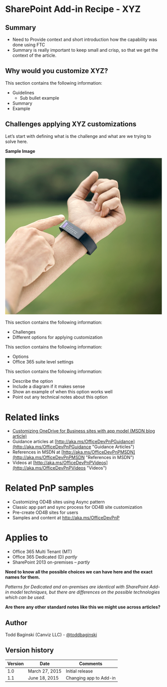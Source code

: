 SharePoint Add-in Recipe - XYZ
==============================

Summary
-------

- Need to Provide context and short introduction how the capability was done using FTC
- Summary is really important to keep small and crisp, so that we get the context of the article.

Why would you customize XYZ?
----------------------------------------------------

This section contains the following information:
- Guidelines
	+ Sub bullet example
- Summary
- Example

Challenges applying XYZ customizations
----------------------------------------------------------------------

Let’s start with defining what is the challenge and what are we trying to solve here. 

**Sample Image**

![](media/Recipes/Themes/Agenda.png)

This section contains the following information:
- Challenges
- Different options for applying customization

This section contains the following information:

- Options
- Office 365 suite level settings

This section contains the following information:

- Describe the option
- Include a diagram if it makes sense
- Show an example of when this option works well
- Point out any technical notes about this option

Related links
=============
- [Customizing OneDrive for Business sites with app model (MSDN blog article)](http://blogs.msdn.com/b/vesku/archive/2015/01/01/customizing-onedrive-for-business-sites-with-app-model.aspx)
- Guidance articles at [http://aka.ms/OfficeDevPnPGuidance](http://aka.ms/OfficeDevPnPGuidance "Guidance Articles")
- References in MSDN at [http://aka.ms/OfficeDevPnPMSDN](http://aka.ms/OfficeDevPnPMSDN "References in MSDN")
- Videos at [http://aka.ms/OfficeDevPnPVideos](http://aka.ms/OfficeDevPnPVideos "Videos")

Related PnP samples
===================

- Customizing OD4B sites using Async pattern
- Classic app part and sync process for OD4B site customization
- Pre-create OD4B sites for users
- Samples and content at http://aka.ms/OfficeDevPnP

Applies to
==========
- Office 365 Multi Tenant (MT)
- Office 365 Dedicated (D) *partly*
- SharePoint 2013 on-premises – *partly*

**Need to know all the possible choices we can have here and the exact names for them.**

*Patterns for Dedicated and on-premises are identical with SharePoint Add-in model techniques, but there are differences on the possible technologies which can be used.*

**Are there any other standard notes like this we might use across articles?**

Author
------
Todd Baginski (Canviz LLC) - [@toddbaginski](https://twitter.com/toddbaginski)

Version history
---------------
Version  | Date | Comments
---------| -----| --------
1.0  | March 27, 2015 | Initial release | Todd Baginski (Canviz LLC)
1.1  | June 18, 2015 | Changing app to Add-in | Todd Baginski (Canviz LLC)

